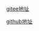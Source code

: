 [gitee地址]( https://gitee.com/Bob_qiang/react_base.git )

[github地址](https://github.com/BobTalk/react-base.git)
